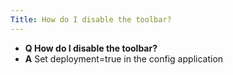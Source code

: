 ```yaml
---
Title: How do I disable the toolbar?
---
```


- **Q How do I disable the toolbar?**
- **A** Set deployment=true in the config application
